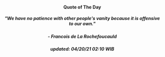 <h4 align="center">Quote of The Day</h4>
<h5 align="center"><i>"We have no patience with other people's vanity because it is offensive to our own."</i></h5>
<h5 align="center">- Francois de La Rochefoucauld</h5>


<h5 align="center"><i>updated:  04/20/21 02:10 WIB</i></h5>
